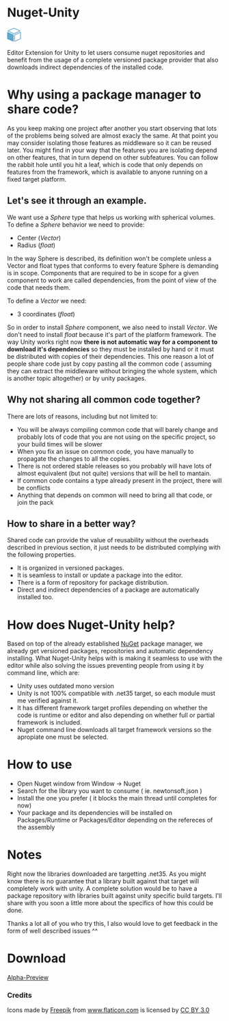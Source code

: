 # Nuget-Unity
![img](https://raw.githubusercontent.com/Alquimiaware/Nuget-Unity/master/Nuget-Unity32.png)

Editor Extension for Unity to let users consume nuget repositories and benefit from the usage of a complete versioned package provider that also downloads indirect dependencies of the installed code.

# Why using a package manager to share code?
As you keep making one project after another you start observing that lots of the problems being solved are almost exacly the same. 
At that point you may consider isolating those features as middleware so it can be reused later.
You might find in your way that the features you are isolating depend on other features, that in turn depend on other subfeatures. 
You can follow the rabbit hole until you hit a leaf, which is code that only depends on features from the framework, which is available to anyone running on a fixed target platform. 

## Let's see it through an example.
We want use a *Sphere* type that helps us working with spherical volumes.
To define a *Sphere* behavior we need to provide:
- Center (*Vector*) 
- Radius (*float*)

In the way Sphere is described, its definition won't be complete unless a Vector and float types that conforms to every feature Sphere is demanding is in scope.
Components that are required to be in scope for a given component to work are called dependencies, from the point of view of the code that needs them.

To define a *Vector* we need:
- 3 coordinates (*float*)

So in order to install *Sphere* component, we also need to install *Vector*. We don't need to install *float* because it's part of the platform framework. The way Unity works right now **there is not automatic way for a component to download it's dependencies** so they must be installed by hand or it must be distributed with copies of their dependencies. This one reason a lot of people share code just by copy pasting all the common code ( assuming they can extract the middleware without bringing the whole system, which is another topic altogether) or by unity packages.

## Why not sharing all common code together?
There are lots of reasons, including but not limited to:
- You will be always compiling common code that will barely change and probably lots of code that you are not using on the specific project, so your build times will be slower
- When you fix an issue on common code, you have manually to propagate the changes to all the copies.
- There is not ordered stable releases so you probably will have lots of almost equivalent (but not quite) versions that will be hell to mantain.
- If common code contains a type already present in the project, there will be conflicts
- Anything that depends on common will need to bring all that code, or join the pack

## How to share in a better way?
Shared code can provide the value of reusability without the overheads described in previous section, it just needs to be distributed complying with the following properties.
- It is organized in versioned packages.
- It is seamless to install or update a package into the editor.
- There is a form of repository for package distribution.
- Direct and indirect dependencies of a package are automatically installed too. 

# How does Nuget-Unity help?
Based on top of the already established [NuGet](https://www.nuget.org/) package manager, we already get versioned packages, repositories and automatic dependency installing. What Nuget-Unity helps with is making it seamless to use with the editor while also solving the issues preventing people from using it by command line, which are:
- Unity uses outdated mono version
- Unity is not 100% compatible with .net35 target, so each module must me verified against it. 
- It has different framework target profiles depending on whether the code is runtime or editor and also depending on whether full or partial framework is included.
- Nuget command line downloads all target framework versions so the apropiate one must be selected. 

# How to use
- Open Nuget window from Window -> Nuget
- Search for the library you want to consume ( ie. newtonsoft.json )
- Install the one you prefer ( it blocks the main thread until completes for now)
- Your package and its dependencies will be installed on Packages/Runtime or Packages/Editor depending on the refereces of the assembly

# Notes
Right now the libraries downloaded are targetting .net35. As you might know there is no guarantee that a library built against that target will completely work with unity. 
A complete solution would be to have a package repository with libraries built against unity specific build targets. I'll share with you soon a little more about the specifics of how this could be done.

Thanks a lot all of you who try this, I also would love to get feedback in the form of well described issues ^^

# Download 
[Alpha-Preview](https://github.com/Alquimiaware/Nuget-Unity/raw/master/NuGetUnity.unitypackage)

### Credits
<div>Icons made by <a href="http://www.freepik.com" title="Freepik">Freepik</a> from <a href="http://www.flaticon.com" title="Flaticon">www.flaticon.com</a>             is licensed by <a href="http://creativecommons.org/licenses/by/3.0/" title="Creative Commons BY 3.0">CC BY 3.0</a></div>
